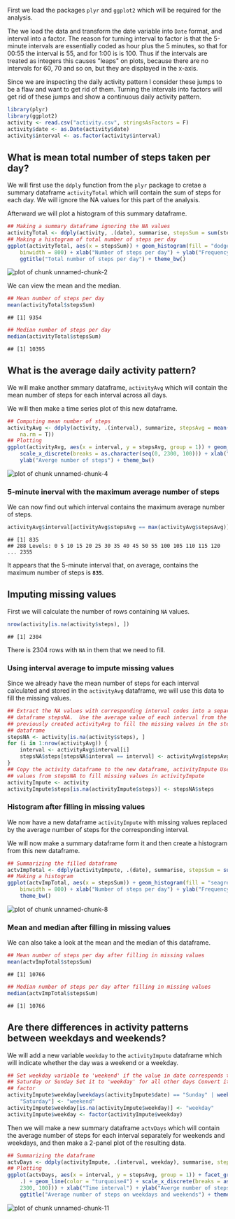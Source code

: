 First we load the packages ```plyr``` and ```ggplot2``` which will be required for the analysis.

The we load the data and transform the date variable into ```Date``` format, and interval into a factor. 
The reason for turning interval to factor is that the 5-minute intervals are essentially coded as hour plus the 5 minutes, so that for 00:55 the interval is 55, and for 1:00 is is 100. Thus if the intervals are treated as integers this causes "leaps" on plots, because there are no intervals for 60, 70 and so on, but they are displayed in the x-axis.

Since we are inspecting the daily activity pattern I consider these jumps to be a flaw and want to get rid of them. Turning the intervals into factors will get rid of these jumps and show a continuous daily activity pattern.


```r
library(plyr)
library(ggplot2)
activity <- read.csv("activity.csv", stringsAsFactors = F)
activity$date <- as.Date(activity$date)
activity$interval <- as.factor(activity$interval)
```




## What is mean total number of steps taken per day?

We will first use the ```ddply``` function from the ```plyr``` package to cretae a summary dataframe ```activityTotal``` which will contain the sum of steps for each day. We will ignore the NA values for this part of the analysis.

Afterward we will plot a histogram of this summary dataframe.

```r
## Making a summary dataframe ignoring the NA values
activityTotal <- ddply(activity, .(date), summarise, stepsSum = sum(steps, na.rm = T))
## Making a histogram of total number of steps per day
ggplot(activityTotal, aes(x = stepsSum)) + geom_histogram(fill = "dodgerblue4", 
    binwidth = 800) + xlab("Number of steps per day") + ylab("Frequency") + 
    ggtitle("Total number of steps per day") + theme_bw()
```

![plot of chunk unnamed-chunk-2](figure/unnamed-chunk-2.png) 


We can view the mean and the median.

```r
## Mean number of steps per day
mean(activityTotal$stepsSum)
```

```
## [1] 9354
```

```r
## Median number of steps per day
median(activityTotal$stepsSum)
```

```
## [1] 10395
```



## What is the average daily activity pattern?
We will make another smmary dataframe, `activityAvg` which will contain the mean number of steps for each interval across all days.

We will then make a time series plot of this new dataframe.

```r
## Computing mean number of steps
activityAvg <- ddply(activity, .(interval), summarize, stepsAvg = mean(steps, 
    na.rm = T))
## Plotting
ggplot(activityAvg, aes(x = interval, y = stepsAvg, group = 1)) + geom_line(color = "dodgerblue4") + 
    scale_x_discrete(breaks = as.character(seq(0, 2300, 100))) + xlab("Time interval") + 
    ylab("Averge number of steps") + theme_bw()
```

![plot of chunk unnamed-chunk-4](figure/unnamed-chunk-4.png) 


### 5-minute inerval with the maximum average number of steps
We can now find out which interval contains the maximum average number of steps.

```r
activityAvg$interval[activityAvg$stepsAvg == max(activityAvg$stepsAvg)]
```

```
## [1] 835
## 288 Levels: 0 5 10 15 20 25 30 35 40 45 50 55 100 105 110 115 120 ... 2355
```


It appears that the 5-minute interval that, on average, contains the maximum number of steps is **`835`**.

## Imputing missing values
First we will calculate the number of rows containing `NA` values.

```r
nrow(activity[is.na(activity$steps), ])
```

```
## [1] 2304
```

There is 2304 rows with `NA` in them that we need to fill.

### Using interval average to impute missing values
Since we already have the mean number of steps for each interval calculated and stored in the `activityAvg` dataframe, we will use this data to fill the missing values.


```r
## Extract the NA values with corresponding interval codes into a separate
## dataframe stepsNA.  Use the average value of each interval from the
## previously created activityAvg to fill the missing values in the stepsNA
## dataframe
stepsNA <- activity[is.na(activity$steps), ]
for (i in 1:nrow(activityAvg)) {
    interval <- activityAvg$interval[i]
    stepsNA$steps[stepsNA$interval == interval] <- activityAvg$stepsAvg[i]
}
## Copy the activity dataframe to the new dataframe, activityImpute Use the
## values from stepsNA to fill missing values in activityImpute
activityImpute <- activity
activityImpute$steps[is.na(activityImpute$steps)] <- stepsNA$steps
```


### Histogram after filling in missing values
We now have a new dataframe `activityImpute` with missing values replaced by the average number of steps for the corresponding interval. 

We will now make a summary dataframe form it and then create a histogram from this new dataframe.

```r
## Summarizing the filled dataframe
actvImpTotal <- ddply(activityImpute, .(date), summarise, stepsSum = sum(steps))
## Making a histogram
ggplot(actvImpTotal, aes(x = stepsSum)) + geom_histogram(fill = "seagreen", 
    binwidth = 800) + xlab("Number of steps per day") + ylab("Frequency") + 
    theme_bw()
```

![plot of chunk unnamed-chunk-8](figure/unnamed-chunk-8.png) 

### Mean and median after filling in missing values
We can also take a look at the mean and the median of this dataframe.

```r
## Mean number of steps per day after filling in missing values
mean(actvImpTotal$stepsSum)
```

```
## [1] 10766
```

```r
## Median number of steps per day after filling in missing values
median(actvImpTotal$stepsSum)
```

```
## [1] 10766
```


## Are there differences in activity patterns between weekdays and weekends?
We will add a new variable `weekday` to the `activityImpute` dataframe which will indicate whether the day was a weekend or a weekday.

```r
## Set weekday variable to 'weekend' if the value in date corresponds to
## Saturday or Sunday Set it to 'weekday' for all other days Convert it to a
## factor
activityImpute$weekday[weekdays(activityImpute$date) == "Sunday" | weekdays(activityImpute$date) == 
    "Saturday"] <- "weekend"
activityImpute$weekday[is.na(activityImpute$weekday)] <- "weekday"
activityImpute$weekday <- factor(activityImpute$weekday)
```


Then we will make a new summary dataframe `actvDays` which will contain the average number of steps for each interval separately for weekends and weekdays, and then make a 2-panel plot of the resulting data.

```r
## Summarizing the dataframe
actvDays <- ddply(activityImpute, .(interval, weekday), summarise, stepsAvg = mean(steps))
## Plotting
ggplot(actvDays, aes(x = interval, y = stepsAvg, group = 1)) + facet_grid(weekday ~ 
    .) + geom_line(color = "turquoise4") + scale_x_discrete(breaks = as.character(seq(0, 
    2300, 100))) + xlab("Time interval") + ylab("Averge number of steps") + 
    ggtitle("Average number of steps on weekdays and weekends") + theme_bw()
```

![plot of chunk unnamed-chunk-11](figure/unnamed-chunk-11.png) 

